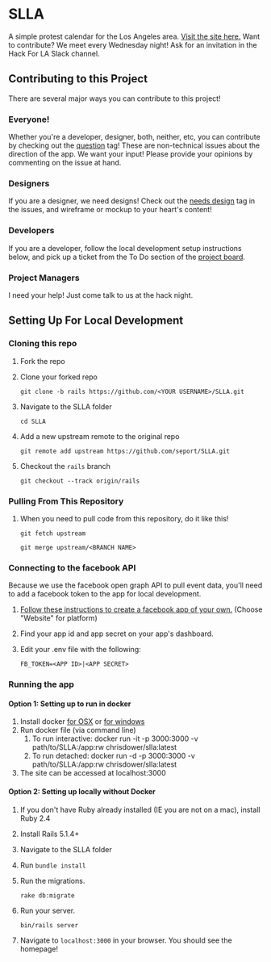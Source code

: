 # SLLA

A simple protest calendar for the Los Angeles area. [Visit the site here.](http://stayloudla.com/)
Want to contribute? We meet every Wednesday night! Ask for an invitation in the Hack For LA Slack channel.

## Contributing to this Project
There are several major ways you can contribute to this project!

### Everyone!
Whether you're a developer, designer, both, neither, etc, you can contribute by checking out the [question](https://github.com/seport/SLLA/issues?q=is%3Aissue+is%3Aopen+label%3Aquestion) tag! These are non-technical issues about the direction of the app. We want your input! Please provide your opinions by commenting on the issue at hand.

### Designers
If you are a designer, we need designs! Check out the [needs design](https://github.com/seport/SLLA/issues?q=is%3Aissue+is%3Aopen+label%3A%22needs+design%22) tag in the issues, and wireframe or mockup to your heart's content!

### Developers
If you are a developer, follow the local development setup instructions below, and pick up a ticket from the To Do section of the [project board](https://github.com/seport/SLLA/projects/1).

### Project Managers
I need your help! Just come talk to us at the hack night.

## Setting Up For Local Development

### Cloning this repo
1. Fork the repo
1. Clone your forked repo

    `git clone -b rails https://github.com/<YOUR USERNAME>/SLLA.git`

1. Navigate to the SLLA folder

    `cd SLLA`

1. Add a new upstream remote to the original repo

    `git remote add upstream https://github.com/seport/SLLA.git`
    
1. Checkout the `rails` branch

    `git checkout --track origin/rails`
### Pulling From This Repository
1. When you need to pull code from this repository, do it like this!

    `git fetch upstream`
    
    `git merge upstream/<BRANCH NAME>`

### Connecting to the facebook API
Because we use the facebook open graph API to pull event data, you'll need to add a facebook token to the app for local development.

1. [Follow these instructions to create a facebook app of your own.](https://developers.facebook.com/) (Choose "Website" for platform)
1. Find your app id and app secret on your app's dashboard.
1. Edit your .env file with the following:

    `FB_TOKEN=<APP ID>|<APP SECRET>`

### Running the app

#### Option 1: Setting up to run in docker
1. Install docker [for OSX](https://docs.docker.com/docker-for-mac/install/) or [for windows](https://www.docker.com/docker-windows)
1. Run docker file (via command line)
    1. To run interactive: docker run -it -p 3000:3000 -v path/to/SLLA:/app:rw chrisdower/slla:latest
    1. To run detached: docker run -d -p 3000:3000 -v path/to/SLLA:/app:rw chrisdower/slla:latest
1. The site can be accessed at localhost:3000
#### Option 2: Setting up locally without Docker
1. If you don't have Ruby already installed (IE you are not on a mac), install Ruby 2.4
1. Install Rails 5.1.4+
1. Navigate to the SLLA folder
1. Run `bundle install`
1. Run the migrations.
    
    `rake db:migrate`

1. Run your server.

    `bin/rails server`

1. Navigate to `localhost:3000` in your browser. You should see the homepage!
